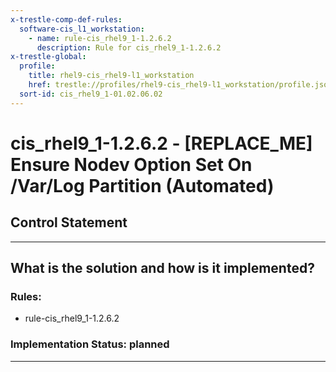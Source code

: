 ```yaml
---
x-trestle-comp-def-rules:
  software-cis_l1_workstation:
    - name: rule-cis_rhel9_1-1.2.6.2
      description: Rule for cis_rhel9_1-1.2.6.2
x-trestle-global:
  profile:
    title: rhel9-cis_rhel9-l1_workstation
    href: trestle://profiles/rhel9-cis_rhel9-l1_workstation/profile.json
  sort-id: cis_rhel9_1-01.02.06.02
---
```


# cis_rhel9_1-1.2.6.2 - \[REPLACE_ME\] Ensure Nodev Option Set On /Var/Log Partition (Automated)

## Control Statement

______________________________________________________________________

## What is the solution and how is it implemented?

<!-- For implementation status enter one of: implemented, partial, planned, alternative, not-applicable -->

<!-- Note that the list of rules under ### Rules: is read-only and changes will not be captured after assembly to JSON -->

<!-- Add control implementation description here for control: cis_rhel9_1-1.2.6.2 -->

### Rules:

  - rule-cis_rhel9_1-1.2.6.2

### Implementation Status: planned

______________________________________________________________________
